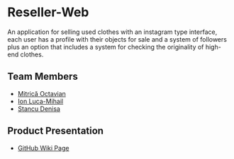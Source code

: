 # Reseller-Web
 An application for selling used clothes with an instagram type interface, each user has a profile with their objects for sale and a system of followers plus an option that includes a system for checking the originality of high-end clothes.
 
## Team Members

* [Mitrică Octavian](https://github.com/tavi22)
* [Ion Luca-Mihail](https://github.com/lucaion)
* [Stancu Denisa](https://github.com/StancuDenisaG)

## Product Presentation

* [GitHub Wiki Page](https://github.com/tavi22/Reseller-Web/wiki)
